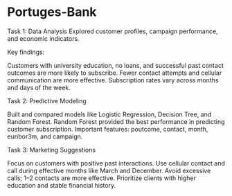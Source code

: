 # Portuges-Bank

Task 1: Data Analysis
Explored customer profiles, campaign performance, and economic indicators.

Key findings:

Customers with university education, no loans, and successful past contact outcomes are more likely to subscribe.
Fewer contact attempts and cellular communication are more effective.
Subscription rates vary across months and days of the week.

Task 2: Predictive Modeling

Built and compared models like Logistic Regression, Decision Tree, and Random Forest.
Random Forest provided the best performance in predicting customer subscription.
Important features: poutcome, contact, month, euribor3m, and campaign.

Task 3: Marketing Suggestions

Focus on customers with positive past interactions.
Use cellular contact and call during effective months like March and December.
Avoid excessive calls; 1–2 contacts are more effective.
Prioritize clients with higher education and stable financial history.


